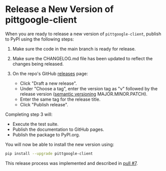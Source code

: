 # Release a New Version of pittgoogle-client

When you are ready to release a new version of `pittgoogle-client`, publish to PyPI using the following steps:

1. Make sure the code in the main branch is ready for release.

2. Make sure the CHANGELOG.md file has been updated to reflect the changes being released.

3. On the repo's GitHub [releases](https://github.com/mwvgroup/pittgoogle-client/releases) page:
    - Click "Draft a new release".
    - Under "Choose a tag", enter the version tag as "v" followed by the release version ([semantic versioning](https://semver.org/) MAJOR.MINOR.PATCH).
    - Enter the same tag for the release title.
    - Click "Publish release".

Completing step 3 will:

- Execute the test suite.
- Publish the documentation to GitHub pages.
- Publish the package to PyPI.org.

You will now be able to install the new version using:

```bash
pip install --upgrade pittgoogle-client
```

This release process was implemented and described in [pull #7](https://github.com/mwvgroup/pittgoogle-client/pull/7).
